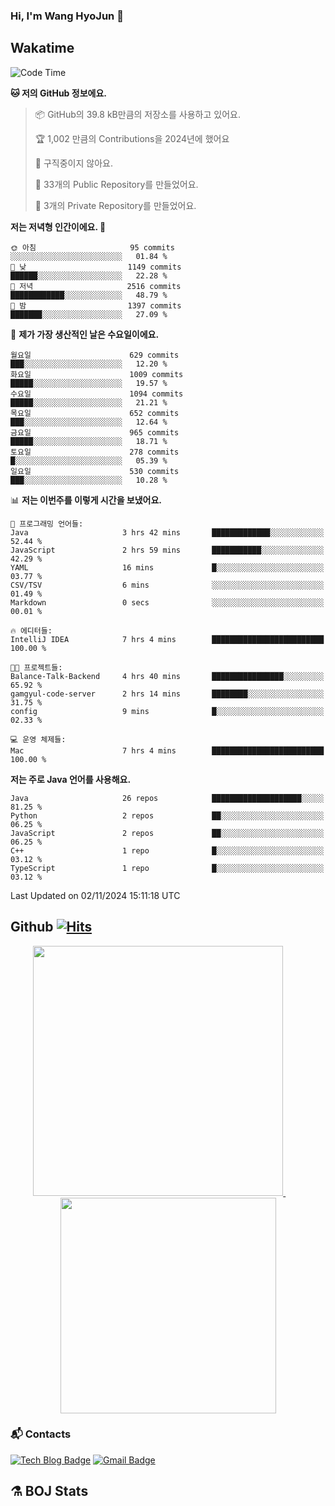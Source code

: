 ### Hi, I'm Wang HyoJun 👋

## Wakatime
<!--START_SECTION:waka-->
![Code Time](http://img.shields.io/badge/Code%20Time-289%20hrs%2047%20mins-blue)

**🐱 저의 GitHub 정보에요.** 

> 📦 GitHub의 39.8 kB만큼의 저장소를 사용하고 있어요. 
 > 
> 🏆 1,002 만큼의 Contributions을 2024년에 했어요
 > 
> 🚫 구직중이지 않아요.
 > 
> 📜 33개의 Public Repository를 만들었어요. 
 > 
> 🔑 3개의 Private Repository를 만들었어요. 
 > 
**저는 저녁형 인간이에요. 🦉** 

```text
🌞 아침                     95 commits          ░░░░░░░░░░░░░░░░░░░░░░░░░   01.84 % 
🌆 낮　                     1149 commits        ██████░░░░░░░░░░░░░░░░░░░   22.28 % 
🌃 저녁                     2516 commits        ████████████░░░░░░░░░░░░░   48.79 % 
🌙 밤　                     1397 commits        ███████░░░░░░░░░░░░░░░░░░   27.09 % 
```
📅 **제가 가장 생산적인 날은 수요일이에요.** 

```text
월요일                      629 commits         ███░░░░░░░░░░░░░░░░░░░░░░   12.20 % 
화요일                      1009 commits        █████░░░░░░░░░░░░░░░░░░░░   19.57 % 
수요일                      1094 commits        █████░░░░░░░░░░░░░░░░░░░░   21.21 % 
목요일                      652 commits         ███░░░░░░░░░░░░░░░░░░░░░░   12.64 % 
금요일                      965 commits         █████░░░░░░░░░░░░░░░░░░░░   18.71 % 
토요일                      278 commits         █░░░░░░░░░░░░░░░░░░░░░░░░   05.39 % 
일요일                      530 commits         ███░░░░░░░░░░░░░░░░░░░░░░   10.28 % 
```


📊 **저는 이번주를 이렇게 시간을 보냈어요.** 

```text
💬 프로그래밍 언어들: 
Java                     3 hrs 42 mins       █████████████░░░░░░░░░░░░   52.44 % 
JavaScript               2 hrs 59 mins       ███████████░░░░░░░░░░░░░░   42.29 % 
YAML                     16 mins             █░░░░░░░░░░░░░░░░░░░░░░░░   03.77 % 
CSV/TSV                  6 mins              ░░░░░░░░░░░░░░░░░░░░░░░░░   01.49 % 
Markdown                 0 secs              ░░░░░░░░░░░░░░░░░░░░░░░░░   00.01 % 

🔥 에디터들: 
IntelliJ IDEA            7 hrs 4 mins        █████████████████████████   100.00 % 

🐱‍💻 프로젝트들: 
Balance-Talk-Backend     4 hrs 40 mins       ████████████████░░░░░░░░░   65.92 % 
gamgyul-code-server      2 hrs 14 mins       ████████░░░░░░░░░░░░░░░░░   31.75 % 
config                   9 mins              █░░░░░░░░░░░░░░░░░░░░░░░░   02.33 % 

💻 운영 체제들: 
Mac                      7 hrs 4 mins        █████████████████████████   100.00 % 
```

**저는 주로 Java 언어를 사용해요.** 

```text
Java                     26 repos            ████████████████████░░░░░   81.25 % 
Python                   2 repos             ██░░░░░░░░░░░░░░░░░░░░░░░   06.25 % 
JavaScript               2 repos             ██░░░░░░░░░░░░░░░░░░░░░░░   06.25 % 
C++                      1 repo              █░░░░░░░░░░░░░░░░░░░░░░░░   03.12 % 
TypeScript               1 repo              █░░░░░░░░░░░░░░░░░░░░░░░░   03.12 % 
```




 Last Updated on 02/11/2024 15:11:18 UTC
<!--END_SECTION:waka-->

## Github [![Hits](https://hits.seeyoufarm.com/api/count/incr/badge.svg?url=https%3A%2F%2Fgithub.com%2Fgywns0417%2Fhit-counter&count_bg=%239AEB68&title_bg=%23B1D1F7&icon=&icon_color=%23E7E7E7&title=hits&edge_flat=false)](https://hits.seeyoufarm.com)

<p align="center">
  <a href="https://github.com/gywns0417">
    <img src="https://github-readme-stats.vercel.app/api?username=gywns0417&show_icons=true&theme=catppuccin_latte" width="400" style="max-width:100%;" />
  </a>
  &nbsp;
  &nbsp;
  &nbsp;
  &nbsp;
  <a href="https://github.com/gywns0417">
    <img src="https://github-readme-stats.vercel.app/api/top-langs/?username=gywns0417&layout=compact&show_icons=true&show_owner=true&theme=nord" width="345" style="max-width:100%;"/>
  </a>
</p>


### :mailbox_with_mail: Contacts
[![Tech Blog Badge](http://img.shields.io/badge/-Tech%20blog-black?style=flat-square&logo=github&link=https://king-dev.tistory.com/)](https://king.tistory.com/)
[![Gmail Badge](https://img.shields.io/badge/Gmail-d14836?style=flat-square&logo=Gmail&logoColor=white&link=mailto:gywns0417@gmail.com)](mailto:gywns0417@gmail.com)

## ⚗️ BOJ Stats

<!--[![Solved.ac Profile](http://mazassumnida.wtf/api/v2/generate_badge?boj=gywns0417)](https://solved.ac/gywns0417/)

